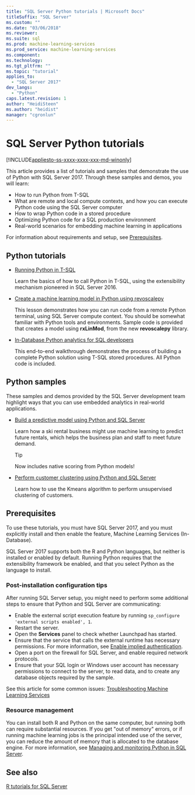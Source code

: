 ```yaml
---
title: "SQL Server Python tutorials | Microsoft Docs"
titleSuffix: "SQL Server"
ms.custom: ""
ms.date: "03/06/2018"
ms.reviewer: 
ms.suite: sql
ms.prod: machine-learning-services
ms.prod_service: machine-learning-services
ms.component: 
ms.technology: 
ms.tgt_pltfrm: ""
ms.topic: "tutorial"
applies_to: 
  - "SQL Server 2017"
dev_langs: 
  - "Python"
caps.latest.revision: 1
author: "HeidiSteen"
ms.author: "heidist"
manager: "cgronlun"
---
```

# SQL Server Python tutorials
[!INCLUDE[appliesto-ss-xxxx-xxxx-xxx-md-winonly](../../includes/appliesto-ss-xxxx-xxxx-xxx-md-winonly.md)]

This article provides a list of tutorials and samples that demonstrate the use of Python with SQL Server 2017. Through these samples and demos, you will learn:

+ How to run Python from T-SQL
+ What are remote and local compute contexts, and how you can execute Python code using the SQL Server computer
+ How to wrap Python code in a stored procedure
+ Optimizing Python code for a SQL production environment
+ Real-world scenarios for embedding machine learning in applications

For information about requirements and setup, see [Prerequisites](#bkmk_Prerequisites).

## <a name="bkmk_pythontutorials"></a>Python tutorials

+ [Running Python in T-SQL](run-python-using-t-sql.md)

   Learn the basics of how to call Python in T-SQL, using the extensibility mechanism pioneered in SQL Server 2016.

+ [Create a machine learning model in Python using revoscalepy](use-python-revoscalepy-to-create-model.md)

   This lesson demonstrates how you can run code from a remote Python terminal, using SQL Server compute context. You should be somewhat familiar with Python tools and environments. Sample code is provided that creates a model using **rxLinMod**, from the new **revoscalepy** library. 

+ [In-Database Python analytics for SQL developers](sqldev-in-database-python-for-sql-developers.md)

    This end-to-end walkthrough demonstrates the process of building a complete Python solution using T-SQL stored procedures. All Python code is included.


## Python samples

These samples and demos provided by the SQL Server development team highlight ways that you can use embedded analytics in real-world applications.

+ [Build a predictive model using Python and SQL Server](https://microsoft.github.io/sql-ml-tutorials/python/rentalprediction/)

  Learn how a ski rental business might use machine learning to predict future rentals, which helps the business plan and staff to meet future demand.

  > [!TIP]
  > Now includes native scoring from Python models!

+ [Perform customer clustering using Python and SQL Server](https://microsoft.github.io/sql-ml-tutorials/python/customerclustering/)

    Learn how to use the Kmeans algorithm to perform unsupervised clustering of customers.

## <a name="bkmk_Prerequisites"></a>Prerequisites

To use these tutorials, you must have SQL Server 2017, and you must explicitly install and then enable the feature, Machine Learning Services (In-Database). 

SQL Server 2017 supports both the R and Python languages, but neither is installed or enabled by default. Running Python requires that the extensibility framework be enabled, and that you select Python as the language to install. 

### Post-installation configuration tips

After running SQL Server setup, you might need to perform some additional steps to ensure that Python and SQL Server are communicating:

+ Enable the external script execution feature by running `sp_configure 'external scripts enabled', 1`.
+ Restart the server. 
+ Open the **Services** panel to check whether Launchpad has started. 
+ Ensure that the service that calls the external runtime has necessary permissions. For more information, see [Enable implied authentication](../r/add-sqlrusergroup-to-database.md).
+ Open a port on the firewall for SQL Server, and enable required network protocols.
+ Ensure that your SQL login or Windows user account has necessary permissions to connect to the server, to read data, and to create any database objects required by the sample.

See this article for some common issues: [Troubleshooting Machine Learning Services](../machine-learning-troubleshooting-faq.md)

### Resource management

You can install both R and Python on the same computer, but running both can require substantial resources. If you get "out of memory" errors, or if running machine learning jobs is the principal intended use of the server, you can reduce the amount of memory that is allocated to the database engine. For more information, see [Managing and monitoring Python in SQL Server](../python/managing-and-monitoring-python-solutions.md).

## See also

[R tutorials for SQL Server](sql-server-r-tutorials.md)
